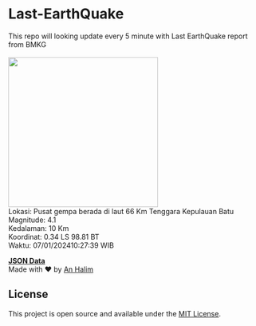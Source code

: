 # Last-EarthQuake
This repo will looking update every 5 minute with Last EarthQuake report from BMKG
<br>
<br>
<img src="https://static.bmkg.go.id/20240107102739.mmi.jpg" width="300"/>
<br>
Lokasi: Pusat gempa berada di laut 66 Km Tenggara Kepulauan Batu <br>
Magnitude: 4.1 <br>
Kedalaman: 10 Km <br>
Koordinat: 0.34 LS 98.81 BT <br>
Waktu: 07/01/202410:27:39 WIB <br>

<a href="./data/data.json">**JSON Data**</a>
<br>
Made with ❤️ by <a href="https://github.com/an-halim">An Halim</a>
## License

This project is open source and available under the [MIT License](LICENSE).
